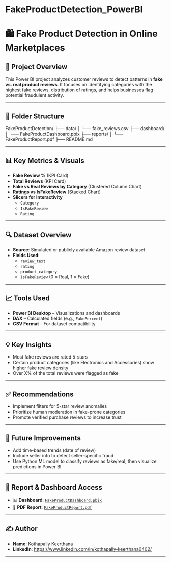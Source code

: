 # FakeProductDetection_PowerBI

# 🛍️ Fake Product Detection in Online Marketplaces

## 📌 Project Overview
This Power BI project analyzes customer reviews to detect patterns in **fake vs. real product reviews**. It focuses on identifying categories with the highest fake reviews, distribution of ratings, and helps businesses flag potential fraudulent activity.

---

## 📂 Folder Structure

FakeProductDetection/
├── data/
│ └── fake_reviews.csv
├── dashboard/
│ └── FakeProductDashboard.pbix
├── reports/
│ └── FakeProductReport.pdf
├── README.md

---

## 📊 Key Metrics & Visuals

- **Fake Review %** (KPI Card)
- **Total Reviews** (KPI Card)
- **Fake vs Real Reviews by Category** (Clustered Column Chart)
- **Ratings vs IsFakeReview** (Stacked Chart)
- **Slicers for Interactivity**
  - `Category`
  - `IsFakeReview`
  - `Rating`

---

## 🔍 Dataset Overview

- **Source**: Simulated or publicly available Amazon review dataset
- **Fields Used**:
  - `review_text`
  - `rating`
  - `product_category`
  - `IsFakeReview` (0 = Real, 1 = Fake)

---

## 📈 Tools Used

- **Power BI Desktop** – Visualizations and dashboards
- **DAX** – Calculated fields (e.g., `FakePercent`)
- **CSV Format** – For dataset compatibility

---

## 💡 Key Insights

- Most fake reviews are rated 5-stars
- Certain product categories (like Electronics and Accessories) show higher fake review density
- Over X% of the total reviews were flagged as fake

---

## ✅ Recommendations

- Implement filters for 5-star review anomalies
- Prioritize human moderation in fake-prone categories
- Promote verified purchase reviews to increase trust

---

## 🚀 Future Improvements

- Add time-based trends (date of review)
- Include seller info to detect seller-specific fraud
- Use Python ML model to classify reviews as fake/real, then visualize predictions in Power BI

---

## 📄 Report & Dashboard Access

- 📊 **Dashboard**: [`FakeProductDashboard.pbix`](./dashboard/FakeProductDashboard.pbix)
- 📑 **PDF Report**: [`FakeProductReport.pdf`](./reports/FakeProductReport.pdf)

---

## ✍️ Author

- **Name**: Kothapally Keerthana
- **LinkedIn**: https://www.linkedin.com/in/kothapally-keerthana0402/
---

